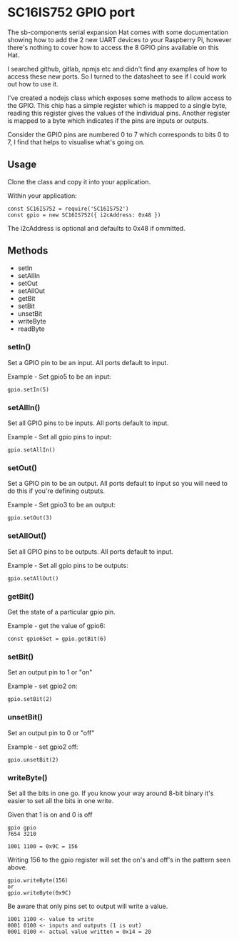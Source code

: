 # SC16IS752 GPIO port

The sb-components serial expansion Hat comes with some documentation showing how to add the 2 new UART devices to your Raspberry Pi,
however there's nothing to cover how to access the 8 GPIO pins available on this Hat.

I searched github, gitlab, npmjs etc and didn't find any examples of how to access these new ports. So I turned to the datasheet to
see if I could work out how to use it.

I've created a nodejs class which exposes some methods to allow access to the GPIO.  This chip has a simple register which is mapped to a
single byte, reading this register gives the values of the individual pins. Another register is mapped to a byte which indicates if the pins are inputs or outputs.

Consider the GPIO pins are numbered 0 to 7 which corresponds to bits 0 to 7, I find that helps to visualise what's going on.

## Usage
Clone the class and copy it into your application.

Within your application:
```
const SC16IS752 = require('SC16IS752')
const gpio = new SC16IS752({ i2cAddress: 0x48 })
```

The i2cAddress is optional and defaults to 0x48 if ommitted.

## Methods

* setIn
* setAllIn
* setOut
* setAllOut
* getBit
* setBit
* unsetBit
* writeByte
* readByte

### setIn()
Set a GPIO pin to be an input.  All ports default to input.

Example - Set gpio5 to be an input:
```
gpio.setIn(5)
```

### setAllIn()
Set all GPIO pins to be inputs.  All ports default to input.

Example - Set all gpio pins to input:
```
gpio.setAllIn()
```

### setOut()
Set a GPIO pin to be an output. All ports default to input so you will need to do this if
you're defining outputs.

Example - Set gpio3 to be an output:
```
gpio.setOut(3)
```

### setAllOut()
Set all GPIO pins to be outputs. All ports default to input.

Example - Set all gpio pins to be outputs:
```
gpio.setAllOut()
```

### getBit()
Get the state of a particular gpio pin.

Example - get the value of gpio6:
```
const gpio6Set = gpio.getBit(6)
```

### setBit()
Set an output pin to 1 or "on"

Example - set gpio2 on:
```
gpio.setBit(2)
```

### unsetBit()
Set an output pin to 0 or "off"

Example - set gpio2 off:
```
gpio.unsetBit(2)
```

### writeByte()
Set all the bits in one go.  If you know your way around 8-bit binary it's easier to set 
all the bits in one write.

Given that 1 is on and 0 is off
```
gpio gpio 
7654 3210

1001 1100 = 0x9C = 156
```
Writing 156 to the gpio register will set the on's and off's in the pattern seen above.

```
gpio.writeByte(156)
or
gpio.writeByte(0x9C)
```

Be aware that only pins set to output will write a value.
```
1001 1100 <- value to write
0001 0100 <- inputs and outputs (1 is out)
0001 0100 <- actual value written = 0x14 = 20
```




